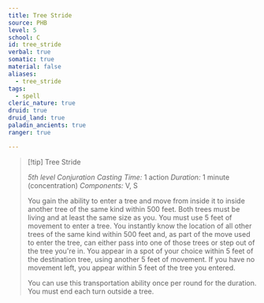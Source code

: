 ```yaml
---
title: Tree Stride
source: PHB
level: 5
school: C
id: tree_stride
verbal: true
somatic: true
material: false
aliases:
  - tree_stride
tags:
  - spell
cleric_nature: true
druid: true
druid_land: true
paladin_ancients: true
ranger: true

---
```

>[!tip] Tree Stride
>
> *5th level Conjuration*
> *Casting Time:* 1 action
> *Duration:* 1 minute (concentration)
> *Components:* V, S
>
>You gain the ability to enter a tree and move from inside it to inside another tree of the same kind within 500 feet. Both trees must be living and at least the same size as you. You must use 5 feet of movement to enter a tree. You instantly know the location of all other trees of the same kind within 500 feet and, as part of the move used to enter the tree, can either pass into one of those trees or step out of the tree you're in. You appear in a spot of your choice within 5 feet of the destination tree, using another 5 feet of movement. If you have no movement left, you appear within 5 feet of the tree you entered.
>
>You can use this transportation ability once per round for the duration. You must end each turn outside a tree.
>


